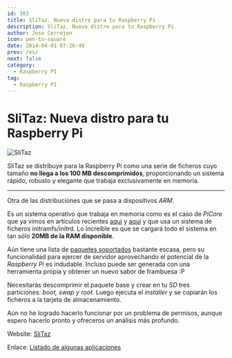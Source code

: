 ```yaml
---
id: 383
title: SliTaz. Nueva distro para tu Raspberry Pi
description: SliTaz. Nueva distro para tu Raspberry Pi
author: Jose Cerrejon
icon: pen-to-square
date: 2014-04-01 07:26:49
prev: /es/
next: false
category:
  - Raspberry PI
tag:
  - Raspberry PI
---
```


# SliTaz: Nueva distro para tu Raspberry Pi

![SliTaz](/images/2014/04/slitaz.jpg)

SliTaz se distribuye para la Raspberry Pi como una serie de ficheros cuyo tamaño **no llega a los 100 MB descomprimidos**, proporcionando un sistema rápido, robusto y elegante que trabaja exclusivamente en memoria.

- - -
Otra de las distribuciones que se pasa a dispositivos *ARM*. 

Es un sistema operativo que trabaja en memoria como es el caso de *PiCore* que ya vimos en artículos recientes [aquí](/post.php?id=361) y [aquí](/post.php?id=362) y que usa un sistema de ficheros initramfs/initrd. Lo increíble es que se cargará todo el sistema en tan sólo **20MB de la RAM disponible**.

Aún tiene una lista de [paquetes soportados](http://arm.slitaz.org/tools.cgi?pkgs) bastante escasa, pero su funcionalidad para ejercer de servidor aprovechando el potencial de la *Raspberry Pi* es indudable. Incluso puede ser generada con una herramienta propia y obtener un nuevo sabor de frambuesa :P

Necesitarás descomprimir el paquete base y crear en tu *SD* tres particiones: *boot, swap y root*. Luego ejecuta el *installer* y se copiarán los ficheros a la tarjeta de almacenamiento.

Aún no he logrado hacerlo funcionar por un problema de permisos, aunque espero hacerlo pronto y ofreceros un análisis más profundo.

Website: [SliTaz](http://arm.slitaz.org/rpi/)

Enlace: [Listado de algunas aplicaciones](http://arm.slitaz.org/codex/apps.html)

